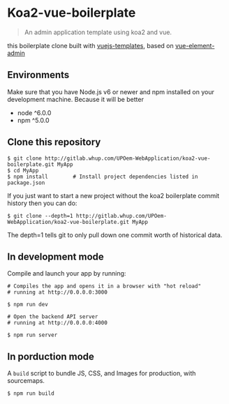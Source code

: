# Koa2-vue-boilerplate
> An admin application template using koa2 and vue.

this boilerplate clone built with [vuejs-templates](https://github.com/vuejs-templates/webpack), based on [vue-element-admin](https://github.com/PanJiaChen/vue-element-admin)

## Environments
Make sure that you have Node.js v6 or newer and npm installed on your development machine. Because it will be better

* node ^6.0.0
* npm ^5.0.0

## Clone this repository

```
$ git clone http://gitlab.whup.com/UPOem-WebApplication/koa2-vue-boilerplate.git MyApp
$ cd MyApp
$ npm install        # Install project dependencies listed in package.json
```

If you just want to start a new project without the koa2 boilerplate commit history then you can do:

```
$ git clone --depth=1 http://gitlab.whup.com/UPOem-WebApplication/koa2-vue-boilerplate.git MyApp
```

The depth=1 tells git to only pull down one commit worth of historical data.

## In development mode

Compile and launch your app by running:

```
# Compiles the app and opens it in a browser with "hot reload"
# running at http://0.0.0.0:3000

$ npm run dev

```

```
# Open the backend API server
# running at http://0.0.0.0:4000

$ npm run server
```


## In porduction mode

A `build` script to bundle JS, CSS, and Images for production, with sourcemaps.

```
$ npm run build
```
